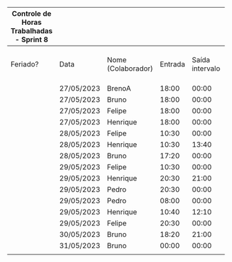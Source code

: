 | Controle de Horas Trabalhadas - Sprint 8 |  |  |  |  |  |  |  |  |  |  |  |
| --- | --- | --- | --- | --- | --- | --- | --- | --- | --- | --- | --- |
| Feriado? | Data | Nome (Colaborador) | Entrada | Saída intervalo | Retorno intervalo | Saída | Total horas |  | Nome (Colaborador) | Total horas do sprint |  |
|  | 27/05/2023 | BrenoA | 18:00 | 00:00 | 00:00 | 20:00 | 2:00:00 |  | BrenoA | 02:00 |  |
|  | 27/05/2023 | Bruno | 18:00 | 00:00 | 00:00 | 20:00 | 2:00:00 |  | Bruno | 10:20 |  |
|  | 27/05/2023 | Felipe | 18:00 | 00:00 | 00:00 | 20:00 | 2:00:00 |  | Felipe | 08:30 |  |
|  | 27/05/2023 | Henrique | 18:00 | 00:00 | 00:00 | 20:00 | 2:00:00 |  | Henrique | 12:50 |  |
|  | 28/05/2023 | Felipe | 10:30 | 00:00 | 00:00 | 14:00 | 3:30:00 |  | Limírio | 00:00 |  |
|  | 28/05/2023 | Henrique | 10:30 | 13:40 | 15:40 | 17:00 | 4:30:00 |  | Pedro | 03:45 |  |
|  | 28/05/2023 | Bruno | 17:20 | 00:00 | 00:00 | 18:20 | 1:00:00 |  | Raquel | 00:00 |  |
|  | 29/05/2023 | Felipe | 10:30 | 00:00 | 00:00 | 11:00 | 0:30:00 |  |  |  |  |
|  | 29/05/2023 | Henrique | 20:30 | 21:00 | 21:40 | 22:30 | 1:20:00 |  |  |  |  |
|  | 29/05/2023 | Pedro | 20:30 | 00:00 | 00:00 | 21:30 | 1:00:00 |  |  |  |  |
|  | 29/05/2023 | Pedro | 08:00 | 00:00 | 00:00 | 10:45 | 2:45:00 |  |  |  |  |
|  | 29/05/2023 | Henrique | 10:40 | 12:10 | 19:00 | 22:30 | 5:00:00 |  |  |  |  |
|  | 29/05/2023 | Felipe | 20:30 | 00:00 | 00:00 | 23:00 | 2:30:00 |  |  |  |  |
|  | 30/05/2023 | Bruno | 18:20 | 21:00 | 22:00 | 00:00 | 4:40:00 |  |  |  |  |
|  | 31/05/2023 | Bruno | 00:00 | 00:00 | 00:00 | 02:40 | 2:40:00 |  |  |  |  |
|  |  |  |  |  |  |  |  |  |  |  |  |
